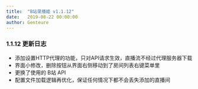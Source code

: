 ```yaml
---
title:  "B站录播姬 v1.1.12"
date:   2019-08-22 00:00:00
author: Genteure
---
```


### 1.1.12 更新日志

- 添加设置HTTP代理的功能，只对API请求生效，直播流不经过代理服务器下载
- 界面小修改，删除按钮从界面右侧移动到了房间列表右键菜单里
- 更换了使用的 B站 API
- 配置文件加载逻辑再优化，保证任何情况下都不会丢失添加的直播间
